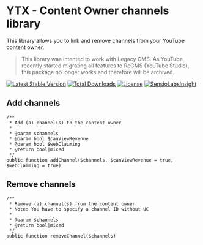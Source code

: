 # YTX - Content Owner channels library
This library allows you to link and remove channels from your YouTube content owner.

> This library was intented to work with Legacy CMS. As YouTube recently started migrating all features to ReCMS (YouTube Studio), this package no longer works and therefore will be archived.

[![Latest Stable Version](https://poser.pugx.org/janyksteenbeek/ytx-cochannels/v/stable)](https://packagist.org/packages/janyksteenbeek/ytx-cochannels)
[![Total Downloads](https://poser.pugx.org/janyksteenbeek/ytx-cochannels/downloads)](https://packagist.org/packages/janyksteenbeek/ytx-cochannels)
[![License](https://poser.pugx.org/janyksteenbeek/ytx-cochannels/license)](https://packagist.org/packages/janyksteenbeek/ytx-cochannels)
[![SensioLabsInsight](https://insight.sensiolabs.com/projects/8ea976cf-6266-497f-bbac-e134f8f94b1f/mini.png)](https://insight.sensiolabs.com/projects/8ea976cf-6266-497f-bbac-e134f8f94b1f)

## Add channels
    /**
     * Add (a) channel(s) to the content owner
     *
     * @param $channels
     * @param bool $canViewRevenue
     * @param bool $webClaiming
     * @return bool|mixed
     */
    public function addChannel($channels, $canViewRevenue = true, $webClaiming = true)

## Remove channels

    /**
     * Remove (a) channel(s) from the content owner
     * Note: You have to specify a channel ID without UC
     *
     * @param $channels
     * @return bool|mixed
     */
    public function removeChannel($channels)
